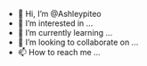 - 👋 Hi, I’m @Ashleypiteo
- 👀 I’m interested in ...
- 🌱 I’m currently learning ...
- 💞️ I’m looking to collaborate on ...
- 📫 How to reach me ...

<!---
Ashleypiteo/Ashleypiteo is a ✨ special ✨ repository because its `README.md` (this file) appears on your GitHub profile.
You can click the Preview link to take a look at your changes.
--->
